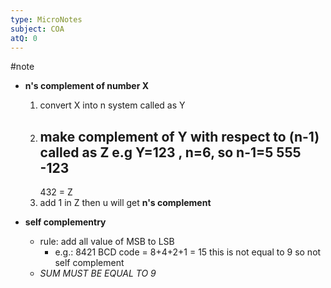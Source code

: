 ```yaml
---
type: MicroNotes
subject: COA
atQ: 0
---
```

#note
- **n's complement of number X**
	1. convert X into n system called as Y
	2. make complement of Y with respect to (n-1) called as Z
		e.g Y=123 , n=6, so n-1=5
		  555
		-123
		-----
		432 = Z
	3. add 1 in Z then u will get **n's complement**

- **self complementry**
	- rule: add all value of MSB to LSB
		- e.g.: 8421 BCD code = 8+4+2+1 = 15
		  this is not equal to 9 so not self complement
	- *SUM MUST BE EQUAL TO 9*
		  

